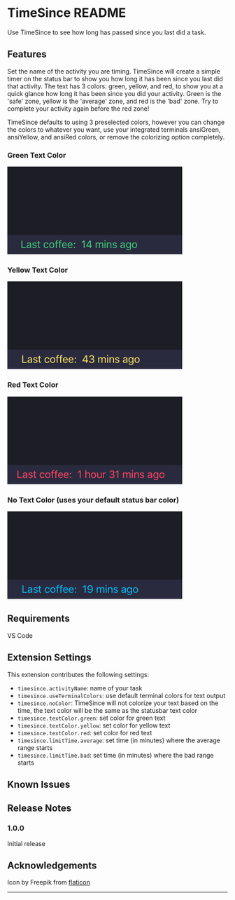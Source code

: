 # TimeSince README

Use TimeSince to see how long has passed since you last did a task.

## Features

Set the name of the activity you are timing. TimeSince will create a simple timer on the status bar to show you how long it has been since you last did that activity. The text has 3 colors: green, yellow, and red, to show you at a quick glance how long it has been since you did your activity. Green is the 'safe' zone, yellow is the 'average' zone, and red is the 'bad' zone. Try to complete your activity again before the red zone!

TimeSince defaults to using 3 preselected colors, however you can change the colors to whatever you want, use your integrated terminals ansiGreen, ansiYellow, and ansiRed colors, or remove the colorizing option completely.

### Green Text Color

![green-img](https://github.com/williamv1217/time-since/blob/master/images/green.png?raw=true)

### Yellow Text Color

![yellow-img](https://github.com/williamv1217/time-since/blob/master/images/yellow.png?raw=true)

### Red Text Color

![red-img](https://github.com/williamv1217/time-since/blob/master/images/red.png?raw=true)

### No Text Color (uses your default status bar color)

![nocolor-img](https://github.com/williamv1217/time-since/blob/master/images/no-color.png?raw=true)

## Requirements

VS Code

## Extension Settings

This extension contributes the following settings:

- `timesince.activityName`: name of your task
- `timesince.useTerminalColors`: use default terminal colors for text output
- `timesince.noColor`: TimeSince will not colorize your text based on the time, the text color will be the same as the statusbar text color
- `timesince.textColor.green`: set color for green text
- `timesince.textColor.yellow`: set color for yellow text
- `timesince.textColor.red`: set color for red text
- `timesince.limitTime.average`: set time (in minutes) where the average range starts
- `timesince.limitTime.bad`: set time (in minutes) where the bad range starts

## Known Issues

## Release Notes

### 1.0.0

Initial release

## Acknowledgements

Icon by Freepik from [flaticon](https://www.flaticon.com/)

---
